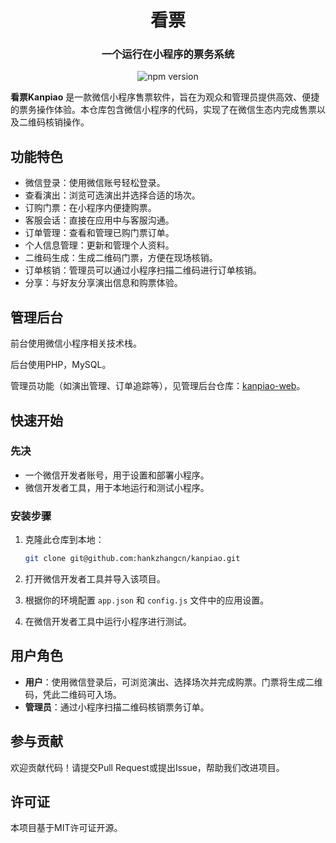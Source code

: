 <h1 align="center">
看票
</h1>
<h3 align="center">一个运行在小程序的票务系统</h3>
<p align="center">
<img src="https://img.shields.io/npm/v/@vant/weapp.svg?style=for-the-badge" alt="npm version" />
</p>


**看票Kanpiao** 是一款微信小程序售票软件，旨在为观众和管理员提供高效、便捷的票务操作体验。本仓库包含微信小程序的代码，实现了在微信生态内完成售票以及二维码核销操作。

## 功能特色

- 微信登录：使用微信账号轻松登录。
- 查看演出：浏览可选演出并选择合适的场次。
- 订购门票：在小程序内便捷购票。
- 客服会话：直接在应用中与客服沟通。
- 订单管理：查看和管理已购门票订单。
- 个人信息管理：更新和管理个人资料。
- 二维码生成：生成二维码门票，方便在现场核销。
- 订单核销：管理员可以通过小程序扫描二维码进行订单核销。
- 分享：与好友分享演出信息和购票体验。

## 管理后台
前台使用微信小程序相关技术栈。

后台使用PHP，MySQL。

管理员功能（如演出管理、订单追踪等），见管理后台仓库：[kanpiao-web](https://github.com/hankzhangcn/kanpiao-web)。

## 快速开始

### 先决

- 一个微信开发者账号，用于设置和部署小程序。
- 微信开发者工具，用于本地运行和测试小程序。

### 安装步骤

1. 克隆此仓库到本地：

   ```bash
   git clone git@github.com:hankzhangcn/kanpiao.git
   ```

1. 打开微信开发者工具并导入该项目。

1. 根据你的环境配置 `app.json` 和 `config.js` 文件中的应用设置。

1. 在微信开发者工具中运行小程序进行测试。

## 用户角色

- **用户**：使用微信登录后，可浏览演出、选择场次并完成购票。门票将生成二维码，凭此二维码可入场。
- **管理员**：通过小程序扫描二维码核销票务订单。

## 参与贡献

欢迎贡献代码！请提交Pull Request或提出Issue，帮助我们改进项目。

## 许可证

本项目基于MIT许可证开源。
